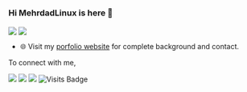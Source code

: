 ### Hi MehrdadLinux is here 👋
<a href="https://github.com/MehrdadLinux">
<img align="center" src="https://github-readme-stats.vercel.app/api?username=MehrdadLinux&show_icons=true&count_private=true&include_all_commits=true" /></a>
<a href="https://github.com/MehrdadLinux">
<img align="center" src="https://github-readme-stats.vercel.app/api/top-langs/?username=MehrdadLinux" />
</a>


- 🌐 Visit my [porfolio website](http://blog.opsnit.com/) for complete background and contact.

To connect with me,

<p align = "center">

[<img src="https://img.shields.io/badge/twitter-%231DA1F2.svg?&style=for-the-badge&logo=twitter&logoColor=white" />](https://twitter.com/MehrdadLinux) 
[<img src="https://img.shields.io/badge/linkedin-%230077B5.svg?&style=for-the-badge&logo=linkedin&logoColor=white" />](https://www.linkedin.com/in/MehrdadLinux/)
[<img src = "https://img.shields.io/badge/instagram-%23E4405F.svg?&style=for-the-badge&logo=instagram&logoColor=white">](https://www.instagram.com/MehrdadLinux/)
![Visits Badge](https://badges.pufler.dev/visits/MehrdadLinux/MehrdadLinux?style=for-the-badge ) 

</p>

